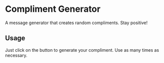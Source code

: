 # Compliment Generator
A message generator that creates random compliments. Stay positive!

## Usage
Just click on the button to generate your compliment. Use as many times as necessary.


